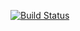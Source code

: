 [![Build Status](https://travis-ci.org/alecvaldez/CSE110Lab5.svg?branch=master)](https://travis-ci.org/alecvaldez/CSE110Lab5)